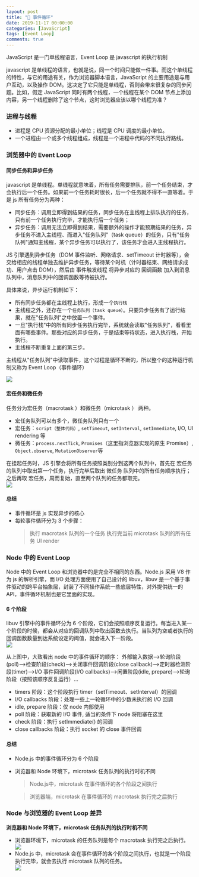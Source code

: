 ```yaml
---
layout: post
title: "🍛 事件循环"
date: 2019-11-17 00:00:00
categories: [JavaScript]
tags: [Event Loop]
comments: true
---
```


JavaScript 是一门单线程语言，Event Loop 是 javascript 的执行机制
<!--more-->

javascript 是单线程的语言，也就是说，同一个时间只能做一件事。而这个单线程的特性，与它的用途有关，作为浏览器脚本语言，JavaScript 的主要用途是与用户互动，以及操作 DOM。这决定了它只能是单线程，否则会带来很复杂的同步问题。比如，假定 JavaScript 同时有两个线程，一个线程在某个 DOM 节点上添加内容，另一个线程删除了这个节点，这时浏览器应该以哪个线程为准？

### 进程与线程

- 进程是 CPU 资源分配的最小单位；线程是 CPU 调度的最小单位。
- 一个进程由一个或多个线程组成，线程是一个进程中代码的不同执行路线。

### 浏览器中的 Event Loop

#### 同步任务和异步任务

javascript 是单线程。单线程就意味着，所有任务需要排队，前一个任务结束，才会执行后一个任务。如果前一个任务耗时很长，后一个任务就不得不一直等着。于是 js 所有任务分为两种：

- 同步任务：调用立即得到结果的任务，同步任务在主线程上排队执行的任务，只有前一个任务执行完毕，才能执行后一个任务；
- 异步任务：调用无法立即得到结果，需要额外的操作才能预期结果的任务，异步任务不进入主线程、而进入"任务队列"（task queue）的任务，只有"任务队列"通知主线程，某个异步任务可以执行了，该任务才会进入主线程执行。

JS 引擎遇到异步任务（DOM 事件监听、网络请求、setTimeout 计时器等），会交给相应的线程单独去维护异步任务，等待某个时机（计时器结束、网络请求成功、用户点击 DOM），然后由 事件触发线程 将异步对应的 回调函数 加入到消息队列中，消息队列中的回调函数等待被执行。

具体来说，异步运行机制如下：

- 所有同步任务都在主线程上执行，形成一个`执行栈`
- 主线程之外，还存在一个`任务队列（task queue）`。只要异步任务有了运行结果，就在"任务队列"之中放置一个事件。
- 一旦"执行栈"中的所有同步任务执行完毕，系统就会读取"任务队列"，看看里面有哪些事件。那些对应的异步任务，于是结束等待状态，进入执行栈，开始执行。
- 主线程不断重复上面的第三步。

主线程从"任务队列"中读取事件，这个过程是循环不断的，所以整个的这种运行机制又称为 Event Loop（事件循环）

  <img src="/image/posts/202001092.jpg" style="display:block;margin:0 auto;">

#### 宏任务和微任务

任务分为宏任务（macrotask ）和微任务（microtask ） 两种。

- 宏任务队列可以有多个，微任务队列只有一个
- 宏任务：`script（整体代码）`, `setTimeout`, `setInterval`, `setImmediate`, I/O, UI rendering 等
- 微任务：`process.nextTick`, `Promises`（这里指浏览器实现的原生 Promise）, `Object.observe`, `MutationObserver`等

在挂起任务时，JS 引擎会将所有任务按照类别分到这两个队列中，首先在 宏任务 的队列中取出第一个任务，执行完毕后取出 微任务 队列中的所有任务顺序执行；之后再取 宏任务，周而复始，直至两个队列的任务都取完。
<img src="/image/posts/202001091.jpg" style="display:block;margin:0 auto;">

#### 总结

- 事件循环是 js 实现异步的核心
- 每轮事件循环分为 3 个步骤：
  > 执行 macrotask 队列的一个任务
  > 执行完当前 microtask 队列的所有任务
  > UI render

### Node 中的 Event Loop

Node 中的 Event Loop 和浏览器中的是完全不相同的东西。Node.js 采用 V8 作为 js 的解析引擎，而 I/O 处理方面使用了自己设计的 libuv，libuv 是一个基于事件驱动的跨平台抽象层，封装了不同操作系统一些底层特性，对外提供统一的 API，事件循环机制也是它里面的实现。

#### 6 个阶段

libuv 引擎中的事件循环分为 6 个阶段，它们会按照顺序反复运行。每当进入某一个阶段的时候，都会从对应的回调队列中取出函数去执行。当队列为空或者执行的回调函数数量到达系统设定的阈值，就会进入下一阶段。
<img src="/image/posts/202001093.jpg" style="display:block;margin:0 auto;">

从上图中，大致看出 node 中的事件循环的顺序：
外部输入数据-->轮询阶段(poll)-->检查阶段(check)-->关闭事件回调阶段(close callback)-->定时器检测阶段(timer)-->I/O 事件回调阶段(I/O callbacks)-->闲置阶段(idle, prepare)-->轮询阶段（按照该顺序反复运行）...

- timers 阶段：这个阶段执行 timer（setTimeout、setInterval）的回调
- I/O callbacks 阶段：处理一些上一轮循环中的少数未执行的 I/O 回调
- idle, prepare 阶段：仅 node 内部使用
- poll 阶段：获取新的 I/O 事件, 适当的条件下 node 将阻塞在这里
- check 阶段：执行 setImmediate() 的回调
- close callbacks 阶段：执行 socket 的 close 事件回调

#### 总结

- Node.js 中的事件循环分为 6 个阶段
- 浏览器和 Node 环境下，microtask 任务队列的执行时机不同
   > Node.js中，microtask 在事件循环的各个阶段之间执行
   
   > 浏览器端，microtask 在事件循环的 macrotask 执行完之后执行

### Node 与浏览器的 Event Loop 差异

**浏览器和 Node 环境下，microtask 任务队列的执行时机不同**

- 浏览器环境下，microtask 的任务队列是每个 macrotask 执行完之后执行。
  <img src="/image/posts/202001094.png" style="display:block;margin:0 auto;">
- Node.js 中，microtask 会在事件循环的各个阶段之间执行，也就是一个阶段执行完毕，就会去执行 microtask 队列的任务。
  <img src="/image/posts/202001095.png" style="display:block;margin:0 auto;">
